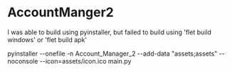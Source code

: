 # AccountManger2

I was able to build using pyinstaller, but failed to build using 'flet build windows' or 'flet build apk'

pyinstaller --onefile -n Account_Manager_2 --add-data "assets;assets" --noconsole --icon=assets/icon.ico main.py